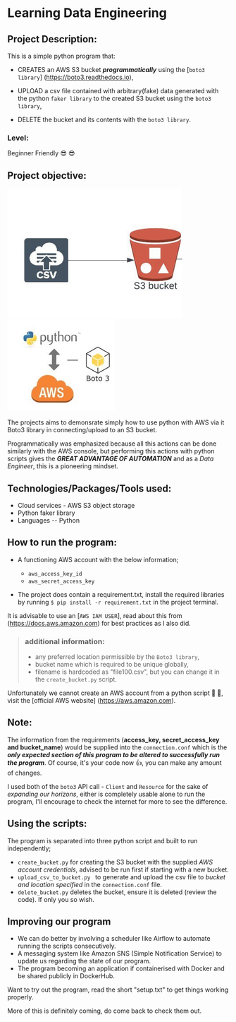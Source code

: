 # Learning Data Engineering
## Project Description:
This is a simple python program that:
 - CREATES an AWS S3 bucket ***programmatically*** using the [`boto3 library`] (https://boto3.readthedocs.io),

 - UPLOAD a csv file contained with arbitrary(fake) data generated with the python `faker library` to the created  S3 bucket using the `boto3 library`,

 - DELETE the bucket and its contents with the `boto3 library`.

 ### Level:
Beginner Friendly :sunglasses: :sunglasses:

## Project objective: 

![csv_aws](assets/csv_s3.jpg) ![python_with_AWS_boto3](assets/python_with_aws_boto3_api.jpg)

The projects aims to demonsrate simply how to use python with AWS via it Boto3 library in connecting/upload to an S3 bucket.

Programmatically was emphasized because all this actions can be done similarly with the AWS console, but performing this actions with python scripts gives the ***GREAT ADVANTAGE OF AUTOMATION*** and as a _Data Engineer_, this is a pioneering mindset.

## Technologies/Packages/Tools used:
*  Cloud services - AWS S3 object storage
*  Python faker library
*  Languages -- Python

## How to run the program:
 - A functioning AWS account with the below information; 
   - `aws_access_key_id`
   - `aws_secret_access_key`

- The project does contain a requirement.txt, install the required libraries by running `$ pip install -r requirement.txt` in the project terminal.

It is advisable to use an [`AWS IAM USER`], read about this from (https://docs.aws.amazon.com) for best practices as I also did.
>### additional information:
>   - any preferred location permissible by the `Boto3 library`,
>   - bucket name which is required to be unique globally,
>   - filename is hardcoded as "file100.csv", but you can change it in the `create_bucket.py` script.

Unfortunately we cannot create an AWS account from a python script :rofl: :rofl:, visit the [official AWS website] (https://aws.amazon.com).

## Note:
 The information from the requirements (**access_key, secret_access_key and bucket_name**) would be supplied into the `connection.conf` which is the ***only expected section of this program to be altered to successfully run the program***. Of course, it's your code now :+1:, you can make any amount of changes.
 
 I used both of the `boto3` API call - `Client` and `Resource` for the sake of *expanding our horizons*, either is completely usable alone to run the program, I'll encourage to check the internet for more to see the difference.


## Using the scripts:
The program is separated into three python script and built to run independently;
- `create_bucket.py` for  creating the S3 bucket with the supplied _AWS account credentials_, advised to be run first if starting with a new bucket.
- `upload_csv_to_bucket.py ` to generate and upload the csv file to _bucket and location specified_ in the `connection.conf` file.
- `delete_bucket.py` deletes the bucket, ensure it is deleted (review the code). If only you so wish.

## Improving our program
 - We can do better by involving a scheduler like Airflow to automate running the scripts consecutively.
 - A messaging system like Amazon SNS (Simple Notification Service) to update us regarding the state of our program.
 - The program becoming an application if containerised with Docker and be shared publicly in DockerHub.


Want to try out the program, read the short "setup.txt" to get things working properly.


More of this is definitely coming, do come back to check them out.
